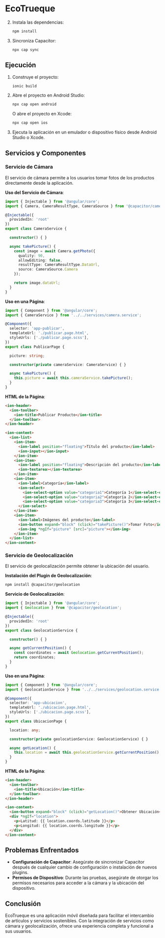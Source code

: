 # EcoTrueque

2. Instala las dependencias:

   ```bash
   npm install
   ```
3. Sincroniza Capacitor:

   ```bash
   npx cap sync
   ```

## Ejecución

1. Construye el proyecto:

   ```bash
   ionic build
   ```
2. Abre el proyecto en Android Studio:

   ```bash
   npx cap open android
   ```

   O abre el proyecto en Xcode:

   ```bash
   npx cap open ios
   ```
3. Ejecuta la aplicación en un emulador o dispositivo físico desde Android Studio o Xcode.

## Servicios y Componentes

### Servicio de Cámara

El servicio de cámara permite a los usuarios tomar fotos de los productos directamente desde la aplicación.

**Uso del Servicio de Cámara**:

```typescript
import { Injectable } from '@angular/core';
import { Camera, CameraResultType, CameraSource } from '@capacitor/camera';

@Injectable({
  providedIn: 'root'
})
export class CameraService {

  constructor() { }

  async takePicture() {
    const image = await Camera.getPhoto({
      quality: 90,
      allowEditing: false,
      resultType: CameraResultType.DataUrl,
      source: CameraSource.Camera
    });

    return image.dataUrl;
  }
}
```

**Uso en una Página**:

```typescript
import { Component } from '@angular/core';
import { CameraService } from '../../services/camera.service';

@Component({
  selector: 'app-publicar',
  templateUrl: './publicar.page.html',
  styleUrls: ['./publicar.page.scss'],
})
export class PublicarPage {

  picture: string;

  constructor(private cameraService: CameraService) { }

  async takePicture() {
    this.picture = await this.cameraService.takePicture();
  }
}
```

**HTML de la Página**:

```html
<ion-header>
  <ion-toolbar>
    <ion-title>Publicar Producto</ion-title>
  </ion-toolbar>
</ion-header>

<ion-content>
  <ion-list>
    <ion-item>
      <ion-label position="floating">Título del producto</ion-label>
      <ion-input></ion-input>
    </ion-item>
    <ion-item>
      <ion-label position="floating">Descripción del producto</ion-label>
      <ion-textarea></ion-textarea>
    </ion-item>
    <ion-item>
      <ion-label>Categoría</ion-label>
      <ion-select>
        <ion-select-option value="categoria1">Categoría 1</ion-select-option>
        <ion-select-option value="categoria2">Categoría 2</ion-select-option>
        <ion-select-option value="categoria3">Categoría 3</ion-select-option>
      </ion-select>
    </ion-item>
    <ion-item>
      <ion-label>Imágenes del producto</ion-label>
      <ion-button expand="block" (click)="takePicture()">Tomar Foto</ion-button>
      <ion-img *ngIf="picture" [src]="picture"></ion-img>
    </ion-item>
  </ion-list>
</ion-content>
```

### Servicio de Geolocalización

El servicio de geolocalización permite obtener la ubicación del usuario.

**Instalación del Plugin de Geolocalización**:

```bash
npm install @capacitor/geolocation
```

**Servicio de Geolocalización**:

```typescript
import { Injectable } from '@angular/core';
import { Geolocation } from '@capacitor/geolocation';

@Injectable({
  providedIn: 'root'
})
export class GeolocationService {

  constructor() { }

  async getCurrentPosition() {
    const coordinates = await Geolocation.getCurrentPosition();
    return coordinates;
  }
}
```

**Uso en una Página**:

```typescript
import { Component } from '@angular/core';
import { GeolocationService } from '../../services/geolocation.service';

@Component({
  selector: 'app-ubicacion',
  templateUrl: './ubicacion.page.html',
  styleUrls: ['./ubicacion.page.scss'],
})
export class UbicacionPage {

  location: any;

  constructor(private geolocationService: GeolocationService) { }

  async getLocation() {
    this.location = await this.geolocationService.getCurrentPosition();
  }
}
```

**HTML de la Página**:

```html
<ion-header>
  <ion-toolbar>
    <ion-title>Ubicación</ion-title>
  </ion-toolbar>
</ion-header>

<ion-content>
  <ion-button expand="block" (click)="getLocation()">Obtener Ubicación</ion-button>
  <div *ngIf="location">
    <p>Latitud: {{ location.coords.latitude }}</p>
    <p>Longitud: {{ location.coords.longitude }}</p>
  </div>
</ion-content>
```

## Problemas Enfrentados

- **Configuración de Capacitor**: Asegúrate de sincronizar Capacitor después de cualquier cambio de configuración o instalación de nuevos plugins.
- **Permisos de Dispositivo**: Durante las pruebas, asegúrate de otorgar los permisos necesarios para acceder a la cámara y la ubicación del dispositivo.

## Conclusión

EcoTrueque es una aplicación móvil diseñada para facilitar el intercambio de artículos y servicios sostenibles. Con la integración de servicios como cámara y geolocalización, ofrece una experiencia completa y funcional a sus usuarios.
